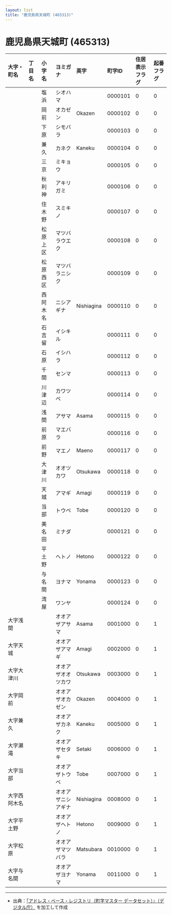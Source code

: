 ```yaml
---
layout: list
title: "鹿児島県天城町 (465313)"
---
```


# 鹿児島県天城町 (465313)

| 大字・町名 | 丁目名 | 小字名 | ヨミガナ | 英字 | 町字ID | 住居表示フラグ | 起番フラグ |
|:---|:---|:---|:---|:---|:---|:---|:---|
|  |  | 塩浜 |   シオハマ |  | 0000101 | 0 | 0 |
|  |  | 岡前 |   オカゼン | Okazen | 0000102 | 0 | 0 |
|  |  | 下原 |   シモバラ |  | 0000103 | 0 | 0 |
|  |  | 兼久 |   カネク | Kaneku | 0000104 | 0 | 0 |
|  |  | 三京 |   ミキョウ |  | 0000105 | 0 | 0 |
|  |  | 秋利神 |   アキリガミ |  | 0000106 | 0 | 0 |
|  |  | 住木野 |   スミキノ |  | 0000107 | 0 | 0 |
|  |  | 松原上区 |   マツバラウエク |  | 0000108 | 0 | 0 |
|  |  | 松原西区 |   マツバラニシク |  | 0000109 | 0 | 0 |
|  |  | 西阿木名 |   ニシアギナ | Nishiagina | 0000110 | 0 | 0 |
|  |  | 石吉留 |   イシキル |  | 0000111 | 0 | 0 |
|  |  | 石原 |   イシハラ |  | 0000112 | 0 | 0 |
|  |  | 千間 |   センマ |  | 0000113 | 0 | 0 |
|  |  | 川津辺 |   カワツベ |  | 0000114 | 0 | 0 |
|  |  | 浅間 |   アサマ | Asama | 0000115 | 0 | 0 |
|  |  | 前原 |   マエバラ |  | 0000116 | 0 | 0 |
|  |  | 前野 |   マエノ | Maeno | 0000117 | 0 | 0 |
|  |  | 大津川 |   オオツカワ | Otsukawa | 0000118 | 0 | 0 |
|  |  | 天城 |   アマギ | Amagi | 0000119 | 0 | 0 |
|  |  | 当部 |   トウベ | Tobe | 0000120 | 0 | 0 |
|  |  | 美名田 |   ミナダ |  | 0000121 | 0 | 0 |
|  |  | 平土野 |   ヘトノ | Hetono | 0000122 | 0 | 0 |
|  |  | 与名間 |   ヨナマ | Yonama | 0000123 | 0 | 0 |
|  |  | 湾屋 |   ワンヤ |  | 0000124 | 0 | 0 |
| 大字浅間 |  |  | オオアザアサマ   | Asama | 0001000 | 0 | 1 |
| 大字天城 |  |  | オオアザアマギ   | Amagi | 0002000 | 0 | 1 |
| 大字大津川 |  |  | オオアザオオツカワ   | Otsukawa | 0003000 | 0 | 1 |
| 大字岡前 |  |  | オオアザオカゼン   | Okazen | 0004000 | 0 | 1 |
| 大字兼久 |  |  | オオアザカネク   | Kaneku | 0005000 | 0 | 1 |
| 大字瀬滝 |  |  | オオアザセタキ   | Setaki | 0006000 | 0 | 1 |
| 大字当部 |  |  | オオアザトウベ   | Tobe | 0007000 | 0 | 1 |
| 大字西阿木名 |  |  | オオアザニシアギナ   | Nishiagina | 0008000 | 0 | 1 |
| 大字平土野 |  |  | オオアザヘトノ   | Hetono | 0009000 | 0 | 1 |
| 大字松原 |  |  | オオアザマツバラ   | Matsubara | 0010000 | 0 | 1 |
| 大字与名間 |  |  | オオアザヨナマ   | Yonama | 0011000 | 0 | 1 |

---

- 出典：[「アドレス・ベース・レジストリ（町字マスター データセット）』（デジタル庁）](https://www.digital.go.jp/policies/base_registry_address/) を加工して作成